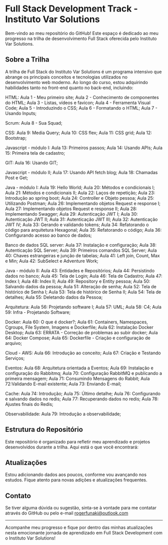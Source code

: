 # Full Stack Development Track - Instituto Var Solutions 

Bem-vindo ao meu repositório do GitHub! Este espaço é dedicado ao meu progresso na trilha de desenvolvimento Full Stack oferecida pelo Instituto Var Solutions.

## Sobre a Trilha

A trilha de Full Stack do Instituto Var Solutions é um programa intensivo que abrange os principais conceitos e tecnologias utilizados no desenvolvimento web moderno. Ao longo do curso, estou adquirindo habilidades tanto no front-end quanto no back-end, incluindo:

HTML:
Aula 1 - Meu primeiro site;
Aula 2 - Conhecimento de componentes do HTML;
Aula 3 - Listas, vídeos e favicon;
Aula 4 - Ferramenta Visual Code;
Aula 5 - Introduzindo o CSS;
Aula 6 - Formatando o HTML;
Aula 7 - Usando Inputs;

Scrum:
Aula 8 - Sua Squad;

CSS:
Aula 9: Media Query;
Aula 10: CSS flex;
Aula 11: CSS grid;
Aula 12: Bootstrap;

Javascript - módulo I:
Aula 13: Primeiros passos;
Aula 14: Usando APIs;
Aula 15: Primeira tela de cadastro;

GIT:
Aula 16: Usando GIT;

Javascript - módulo II;
Aula 17: Usando API fetch blog;
Aula 18: Chamadas Post e Get;

Java - módulo I:
Aula 19: Hello World;
Aula 20: Métodos e condicionais I;
Aula 21: Métodos e condicionais II;
Aula 22: Laços de repetição;
Aula 23: Introdução ao spring boot;
Aula 24: Controller e Objeto pessoa;
Aula 25: Utilizando Postman;
Aula 26: Implementando objetos Request e response I;
Aula 27: Implementando objetos Request e response II;
Aula 28: Implementando Swagger;
Aula 29: Autenticação JWT I;
Aula 30: Autenticação JWT II;
Aula 31: Autenticação JWT III;
Aula 32: Autenticação JWT IV;
Aula 33: Gerando e validando tokens;
Aula 34: Refatorando o código para arquitetura Hexagonal;
Aula 35: Refatorando o código;
Aula 36: Configurando acesso ao banco de dados;

Banco de dados SQL server:
Aula 37: Instalação e configuração;
Aula 38: Autenticação SQL Server;
Aula 39: Primeiros comandos SQL Server;
Aula 40: Chaves estrangeiras e junção de tabelas;
Aula 41: Left join, Count, Max e Min;
Aula 42: SubSelect e Adventure Work;

Java - módulo II:
Aula 43: Entidades e Repositórios;
Aula 44: Persistindo dados no banco;
Aula 45: Tela de Login;
Aula 46: Tela de Cadastro;
Aula 47: Index I;
Aula 48: Index II;
Aula 49: Repository e Entity pessoa;
Aula 50: Salvando dados da pessoa;
Aula 51: Alteração de senha;
Aula 52: Tela de histórico de Senha I;
Aula 53: Tela de histórico de Senha II;
Aula 54: Tela de detalhes;
Aula 55: Deletando dados da Pessoa;

Arquitetura:
Aula 56: Projetando software I;
Aula 57: UML;
Aula 58: C4;
Aula 59: Infra - Projetando Software;

Docker:
Aula 60: O que é docker?;
Aula 61: Containers, Namespaces, Cgroups, File System, Imagens e Dockerfile;
Aula 62: Instalação Docker Desktop;
Aula 63: ERRATA - Correção de problemas ao subir docker;
Aula 64: Docker Compose;
Aula 65: Dockerfile - Criação e configuração de arquivo;

Cloud - AWS:
Aula 66: Introdução ao conceito;
Aula 67: Criação e Testando Serviços;

Eventos:
Aula 68: Arquitetura orientada a Eventos;
Aula 69: Instalação e configuração do Rabbitmq;
Aula 70: Configuração RabbitMQ e publicando a primeira mensagem;
Aula 71: Consumindo Mensagens do Rabbit;
Aula 72:Validando E-mail existente;
Aula 73: Enviando E-mail;

Cache:
Aula 74: Introdução;
Aula 75: Último detalhe;
Aula 76: Configurando e salvando dados no redis;
Aula 77: Recuperando dados no redis;
Aula 78: Ajustes finais do Redis;

Observabilidade: 
Aula 79: Introdução a observabilidade;

## Estrutura do Repositório

Este repositório é organizado para refletir meu aprendizado e projetos desenvolvidos durante a trilha. Aqui está o que você encontrará:

## Atualizações

Estou adicionando dados aos poucos, conforme vou avançando nos estudos. Fique atento para novas adições e atualizações frequentes.

## Contato

Se tiver alguma dúvida ou sugestão, sinta-se à vontade para me contatar através do GitHub ou pelo e-mail rogerfunaki@outlook.com

---

Acompanhe meu progresso e fique por dentro das minhas atualizações nesta emocionante jornada de aprendizado em Full Stack Development com o Instituto Var Solutions!
